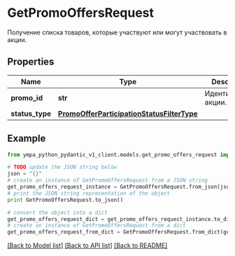 # GetPromoOffersRequest

Получение списка товаров, которые участвуют или могут участвовать в акции.

## Properties
Name | Type | Description | Notes
------------ | ------------- | ------------- | -------------
**promo_id** | **str** | Идентификатор акции. | 
**status_type** | [**PromoOfferParticipationStatusFilterType**](PromoOfferParticipationStatusFilterType.md) |  | [optional] 

## Example

```python
from ympa_python_pydantic_v1_client.models.get_promo_offers_request import GetPromoOffersRequest

# TODO update the JSON string below
json = "{}"
# create an instance of GetPromoOffersRequest from a JSON string
get_promo_offers_request_instance = GetPromoOffersRequest.from_json(json)
# print the JSON string representation of the object
print GetPromoOffersRequest.to_json()

# convert the object into a dict
get_promo_offers_request_dict = get_promo_offers_request_instance.to_dict()
# create an instance of GetPromoOffersRequest from a dict
get_promo_offers_request_from_dict = GetPromoOffersRequest.from_dict(get_promo_offers_request_dict)
```
[[Back to Model list]](../README.md#documentation-for-models) [[Back to API list]](../README.md#documentation-for-api-endpoints) [[Back to README]](../README.md)


